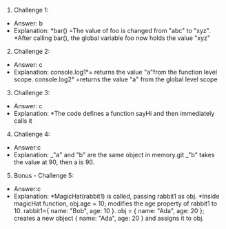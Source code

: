 1. Challenge 1:

- Answer: b
- Explanation:
  *bar() =The value of foo is changed from "abc" to "xyz".
  *After calling bar(), the global variable foo now holds the value "xyz"

2. Challenge 2:

- Answer: c
- Explanation:
  console.log1°= returns the value "a"from the function level scope.
  console.log2° =returns the value "a" from the global level scope

3. Challenge 3:

- Answer: c
- Explanation:
  \*The code defines a function sayHi and then immediately calls it

4. Challenge 4:

- Answer:c
- Explanation:
  _"a" and "b" are the same object in memory.git
  _"b" takes the value at 90, then a is 90.

5. Bonus - Challenge 5:

- Answer:c
- Explanation:
  *MagicHat(rabbit1) is called, passing rabbit1 as obj.
  *Inside magicHat function, obj.age = 10; modifies the age property of rabbit1 to 10. rabbit1={ name: "Bob", age: 10 }.
  obj = { name: "Ada", age: 20 }; creates a new object { name: "Ada", age: 20 } and assigns it to obj.
